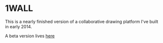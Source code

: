 1WALL
=====

This is a nearly finished version of a collaborative drawing platform I've built in early 2014.

A beta version lives [here](http://igor.gold.ac.uk/~mu201jf/index.html)
